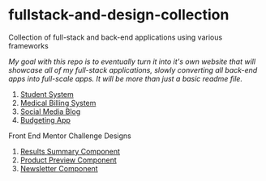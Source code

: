 # fullstack-and-design-collection
Collection of full-stack and back-end applications using various frameworks

*My goal with this repo is to eventually turn it into it's own website that will showcase all of my full-stack applications, 
slowly converting all back-end apps into full-scale apps. It will be more than just a basic readme file.*

1. [Student System](https://github.com/eskevv/student-system)
2. [Medical Billing System](https://github.com/eskevv/medical-bills-backend)
3. [Social Media Blog](https://github.com/eskevv/social-media-pep-project)
4. [Budgeting App](https://github.com/eskevv/budgeting-app)

Front End Mentor Challenge Designs

1. [Results Summary Component](https://github.com/eskevv/results-summary-component)
2. [Product Preview Component](https://github.com/eskevv/product-preview-component/blob/main/README.md)
3. [Newsletter Component](https://github.com/eskevv/newsletter-component)
